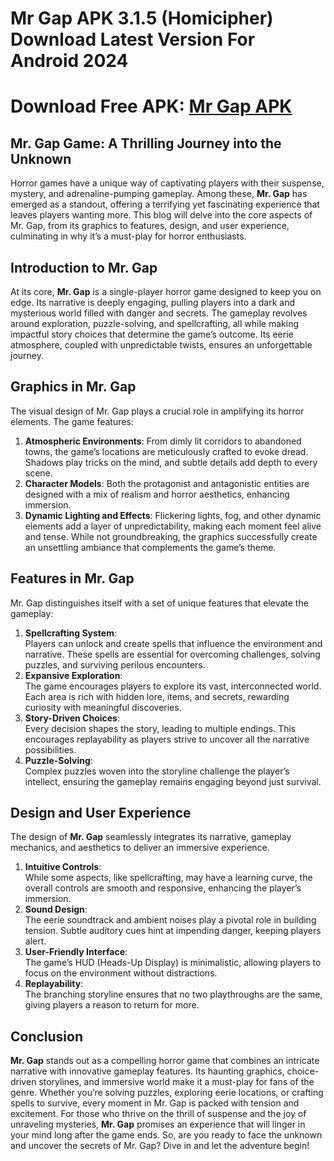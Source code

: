 # Mr Gap APK 3.1.5 (Homicipher) Download Latest Version For Android 2024
# Download Free APK: [Mr Gap APK](https://apkhihe.net/mr-gap/)
## **Mr. Gap Game: A Thrilling Journey into the Unknown**
Horror games have a unique way of captivating players with their suspense, mystery, and adrenaline-pumping gameplay. Among these, **Mr. Gap** has emerged as a standout, offering a terrifying yet fascinating experience that leaves players wanting more. This blog will delve into the core aspects of Mr. Gap, from its graphics to features, design, and user experience, culminating in why it’s a must-play for horror enthusiasts.

## **Introduction to Mr. Gap**
At its core, **Mr. Gap** is a single-player horror game designed to keep you on edge. Its narrative is deeply engaging, pulling players into a dark and mysterious world filled with danger and secrets. The gameplay revolves around exploration, puzzle-solving, and spellcrafting, all while making impactful story choices that determine the game’s outcome. Its eerie atmosphere, coupled with unpredictable twists, ensures an unforgettable journey.

## **Graphics in Mr. Gap**
The visual design of Mr. Gap plays a crucial role in amplifying its horror elements. The game features:
1. **Atmospheric Environments**: From dimly lit corridors to abandoned towns, the game’s locations are meticulously crafted to evoke dread. Shadows play tricks on the mind, and subtle details add depth to every scene.
2. **Character Models**: Both the protagonist and antagonistic entities are designed with a mix of realism and horror aesthetics, enhancing immersion.
3. **Dynamic Lighting and Effects**: Flickering lights, fog, and other dynamic elements add a layer of unpredictability, making each moment feel alive and tense.
While not groundbreaking, the graphics successfully create an unsettling ambiance that complements the game’s theme.

## **Features in Mr. Gap**
Mr. Gap distinguishes itself with a set of unique features that elevate the gameplay:
1. **Spellcrafting System**:  
   Players can unlock and create spells that influence the environment and narrative. These spells are essential for overcoming challenges, solving puzzles, and surviving perilous encounters.
2. **Expansive Exploration**:  
   The game encourages players to explore its vast, interconnected world. Each area is rich with hidden lore, items, and secrets, rewarding curiosity with meaningful discoveries.
3. **Story-Driven Choices**:  
   Every decision shapes the story, leading to multiple endings. This encourages replayability as players strive to uncover all the narrative possibilities.
4. **Puzzle-Solving**:  
   Complex puzzles woven into the storyline challenge the player’s intellect, ensuring the gameplay remains engaging beyond just survival.

## **Design and User Experience**
The design of **Mr. Gap** seamlessly integrates its narrative, gameplay mechanics, and aesthetics to deliver an immersive experience.  
1. **Intuitive Controls**:  
   While some aspects, like spellcrafting, may have a learning curve, the overall controls are smooth and responsive, enhancing the player’s immersion.
2. **Sound Design**:  
   The eerie soundtrack and ambient noises play a pivotal role in building tension. Subtle auditory cues hint at impending danger, keeping players alert.
3. **User-Friendly Interface**:  
   The game’s HUD (Heads-Up Display) is minimalistic, allowing players to focus on the environment without distractions.
4. **Replayability**:  
   The branching storyline ensures that no two playthroughs are the same, giving players a reason to return for more.
   
## **Conclusion**
**Mr. Gap** stands out as a compelling horror game that combines an intricate narrative with innovative gameplay features. Its haunting graphics, choice-driven storylines, and immersive world make it a must-play for fans of the genre. Whether you’re solving puzzles, exploring eerie locations, or crafting spells to survive, every moment in Mr. Gap is packed with tension and excitement.
For those who thrive on the thrill of suspense and the joy of unraveling mysteries, **Mr. Gap** promises an experience that will linger in your mind long after the game ends. So, are you ready to face the unknown and uncover the secrets of Mr. Gap? Dive in and let the adventure begin!
